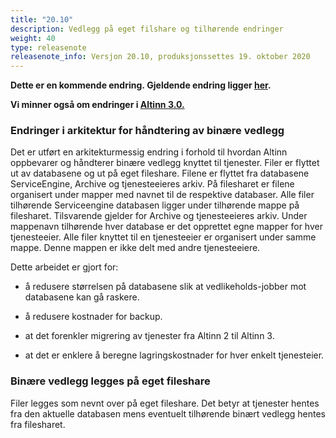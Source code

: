 ```yaml
---
title: "20.10"
description: Vedlegg på eget filshare og tilhørende endringer
weight: 40
type: releasenote
releasenote_info: Versjon 20.10, produksjonssettes 19. oktober 2020
---
```

**Dette er en kommende endring. Gjeldende endring ligger [her](../20-9).**

**Vi minner også om endringer i [Altinn 3.0.](https://github.com/Altinn/altinn-studio/releases)**

### Endringer i arkitektur for håndtering av binære vedlegg

Det er utført en arkitekturmessig endring i forhold til hvordan Altinn oppbevarer og håndterer binære vedlegg knyttet til tjenester. Filer er flyttet ut av databasene og ut på eget fileshare. Filene er flyttet fra databasene ServiceEngine, Archive og tjenesteeieres arkiv. På filesharet er filene organisert under mapper med navnet til de respektive databaser. Alle filer tilhørende Serviceengine databasen ligger under tilhørende mappe på filesharet. Tilsvarende gjelder for Archive og tjenesteeieres arkiv. Under mappenavn tilhørende hver database er det opprettet egne mapper for hver tjenesteeier. Alle filer knyttet til en tjenesteeier er organisert under samme mappe. Denne mappen er ikke delt med andre tjenesteeiere.

Dette arbeidet er gjort for:

- å redusere størrelsen på databasene slik at vedlikeholds-jobber mot databasene kan gå raskere.

- å redusere kostnader for backup.

- at det forenkler migrering av tjenester fra Altinn 2 til Altinn 3.

- at det er enklere å beregne lagringskostnader for hver enkelt tjenesteier.

### Binære vedlegg legges på eget fileshare

Filer legges som nevnt over på eget fileshare. Det betyr at tjenester hentes fra den aktuelle databasen mens eventuelt tilhørende binært vedlegg hentes fra filesharet.
